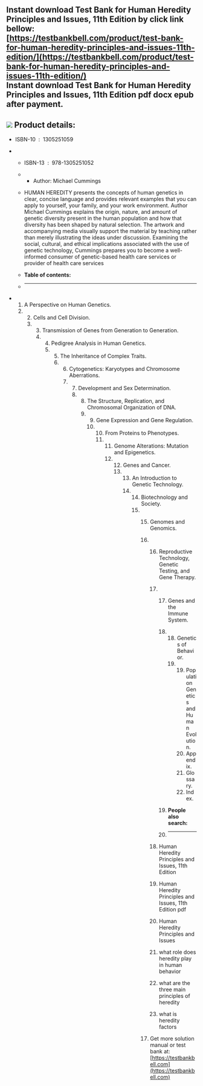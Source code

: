 Instant download **Test Bank for Human Heredity Principles and Issues, 11th Edition** by click link bellow:  
[https://testbankbell.com/product/test-bank-for-human-heredity-principles-and-issues-11th-edition/](https://testbankbell.com/product/test-bank-for-human-heredity-principles-and-issues-11th-edition/)  
**Instant download Test Bank for Human Heredity Principles and Issues, 11th Edition pdf docx epub after payment.**
------------------------------------------------------------------------------------------------------------------


![](https://testbankbell.com/wp-content/uploads/2023/05/Test-Bank-for-Human-Heredity-Principles-and-Issues-11th-Edition-228x228-1.jpg)
**Product details:**
--------------------


* ISBN-10 ‏ : ‎ 1305251059
* * ISBN-13 ‏ : ‎ 978-1305251052
  * * Author: Michael Cummings
   
  * HUMAN HEREDITY presents the concepts of human genetics in clear, concise language and provides relevant examples that you can apply to yourself, your family, and your work environment. Author Michael Cummings explains the origin, nature, and amount of genetic diversity present in the human population and how that diversity has been shaped by natural selection. The artwork and accompanying media visually support the material by teaching rather than merely illustrating the ideas under discussion. Examining the social, cultural, and ethical implications associated with the use of genetic technology, Cummings prepares you to become a well-informed consumer of genetic-based health care services or provider of health care services
  * **Table of contents:**
  * ----------------------
 
* 1. A Perspective on Human Genetics.
  2. 2. Cells and Cell Division.
     3. 3. Transmission of Genes from Generation to Generation.
        4. 4. Pedigree Analysis in Human Genetics.
           5. 5. The Inheritance of Complex Traits.
              6. 6. Cytogenetics: Karyotypes and Chromosome Aberrations.
                 7. 7. Development and Sex Determination.
                    8. 8. The Structure, Replication, and Chromosomal Organization of DNA.
                       9. 9. Gene Expression and Gene Regulation.
                          10. 10. From Proteins to Phenotypes.
                              11. 11. Genome Alterations: Mutation and Epigenetics.
                                  12. 12. Genes and Cancer.
                                      13. 13. An Introduction to Genetic Technology.
                                          14. 14. Biotechnology and Society.
                                              15. 15. Genomes and Genomics.
                                                  16. 16. Reproductive Technology, Genetic Testing, and Gene Therapy.
                                                      17. 17. Genes and the Immune System.
                                                          18. 18. Genetics of Behavior.
                                                              19. 19. Population Genetics and Human Evolution.
                                                                  20. Appendix.
                                                                  21. Glossary.
                                                                  22. Index.
                                                                 
                                                          19. **People also search:**
                                                          20. -----------------------
                                                         
                                                      18. Human Heredity Principles and Issues, 11th Edition
                                                     
                                                      19. Human Heredity Principles and Issues, 11th Edition pdf
                                                     
                                                      20. Human Heredity Principles and Issues
                                                     
                                                      21. what role does heredity play in human behavior
                                                     
                                                      22. what are the three main principles of heredity
                                                     
                                                      23. what is heredity factors
                                                     
                                                  17.  Get more solution manual or test bank at: [https://testbankbell.com](https://testbankbell.com)
